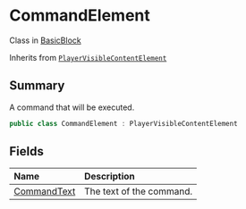 # CommandElement

Class in [BasicBlock](/docs/api/csharp/yarn.compiler.basicblock.md)

Inherits from [`PlayerVisibleContentElement`](/docs/api/csharp/yarn.compiler.basicblock.playervisiblecontentelement.md)

## Summary


A command that will be executed.


```csharp
public class CommandElement : PlayerVisibleContentElement
```

## Fields

|Name|Description|
|:---|:---|
|[CommandText](/docs/api/csharp/yarn.compiler.basicblock.commandelement.commandtext.md)|The text of the command.|

